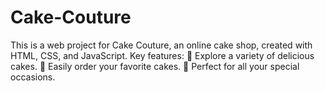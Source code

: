 # Cake-Couture
This is a web project for Cake Couture, an online cake shop, created with HTML, CSS, and JavaScript. 
Key features:
🍰 Explore a variety of delicious cakes. 
🛒 Easily order your favorite cakes. 
🎉 Perfect for all your special occasions.
